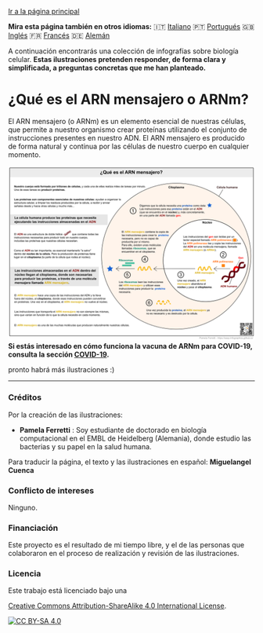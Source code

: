 
[Ir a la página principal](https://easy-infographics.github.io/es/)

**Mira esta página también en otros idiomas:** 🇮🇹  [Italiano](../it/) 🇵🇹 [Portugués](../pt/) 🇬🇧 [Inglés](../) 🇫🇷 [Francés](../fr/) 🇩🇪 [Alemán](../de/)

A continuación encontrarás una colección de infografías sobre biología celular. 
**Estas ilustraciones pretenden responder, de forma clara y simplificada, a preguntas concretas que me han planteado.** 

# ¿Qué es el ARN mensajero o ARNm? 

El ARN mensajero (o ARNm) es un elemento esencial de nuestras células, que permite a nuestro organismo crear proteínas utilizando el conjunto de instrucciones presentes en nuestro ADN. El ARN mensajero es producido de forma natural y continua por las células de nuestro cuerpo en cualquier momento. 

[![mRNA_cell.svg - Spanish version](images/mRNA_cell_ES.png)](images/mRNA_cell_ES.png)
**Si estás interesado en cómo funciona la vacuna de ARNm para COVID-19, consulta la sección [COVID-19](https://easy-infographics.github.io/COVID-19/es/).**


pronto habrá más ilustraciones :)

***

### Créditos

Por la creación de las ilustraciones:

* **Pamela Ferretti** : Soy estudiante de doctorado en biología computacional en el EMBL de Heidelberg (Alemania), donde estudio las bacterias y su papel en la salud humana. 

Para traducir la página, el texto y las ilustraciones en español: **Miguelangel Cuenca**


### Conflicto de intereses

Ninguno.

### Financiación

Este proyecto es el resultado de mi tiempo libre, y el de las personas que colaboraron en el proceso de realización y revisión de las ilustraciones. 

### Licencia

Este trabajo está licenciado bajo una

[Creative Commons Attribution-ShareAlike 4.0 International License][cc-by-sa].

[![CC BY-SA 4.0][cc-by-sa-image]][cc-by-sa]

[cc-by-sa]: http://creativecommons.org/licenses/by-sa/4.0/
[cc-by-sa-image]: https://licensebuttons.net/l/by-sa/4.0/88x31.png
[cc-by-sa-shield]: https://img.shields.io/badge/License-CC%20BY--SA%204.0-lightgrey.svg
